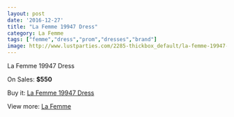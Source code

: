 ```yaml
---
layout: post
date: '2016-12-27'
title: "La Femme 19947 Dress"
category: La Femme
tags: ["femme","dress","prom","dresses","brand"]
image: http://www.lustparties.com/2285-thickbox_default/la-femme-19947-dress.jpg
---
```

La Femme 19947 Dress

On Sales: **$550**
<a href="https://www.lustparties.com/en/la-femme/737-la-femme-19947-dress.html"><amp-img layout="responsive" width="600" height="600" src="//www.lustparties.com/2285-thickbox_default/la-femme-19947-dress.jpg" alt="La Femme 19947 Dress 0" /></a>
<a href="https://www.lustparties.com/en/la-femme/737-la-femme-19947-dress.html"><amp-img layout="responsive" width="600" height="600" src="//www.lustparties.com/2286-thickbox_default/la-femme-19947-dress.jpg" alt="La Femme 19947 Dress 1" /></a>

Buy it: [La Femme 19947 Dress](https://www.lustparties.com/en/la-femme/737-la-femme-19947-dress.html "La Femme 19947 Dress")

View more: [La Femme](https://www.lustparties.com/en/4-la-femme "La Femme")